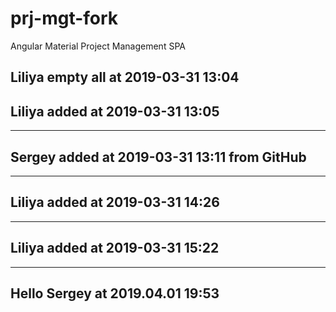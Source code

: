# prj-mgt-fork
Angular Material Project Management SPA

## Liliya empty all at 2019-03-31 13:04
## Liliya added at 2019-03-31 13:05
---
## Sergey added at 2019-03-31 13:11 from GitHub
---
## Liliya added at 2019-03-31 14:26
---
## Liliya added at 2019-03-31 15:22

---
## Hello Sergey at 2019.04.01 19:53

